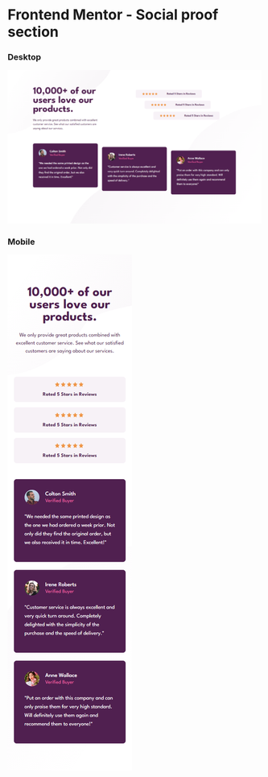 # Frontend Mentor - Social proof section

### Desktop

![Design preview for the Social proof section coding challenge](<./design/my_output(1440px).png>)

### Mobile

![Design preview for the Social proof section coding challenge](./design/my_output.png)
